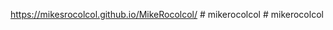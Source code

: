 https://mikesrocolcol.github.io/MikeRocolcol/
#   m i k e r o c o l c o l  
 #   m i k e r o c o l c o l  
 